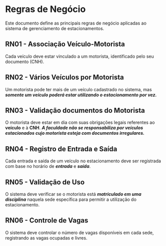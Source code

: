 # Regras de Negócio

Este documento define as principais regras de negócio aplicadas ao sistema de gerenciamento de estacionamentos.

## RN01 - Associação Veículo-Motorista
Cada veículo deve estar vinculado a um motorista, identificado pelo seu documento (CNH).

## RN02 - Vários Veículos por Motorista
Um motorista pode ter mais de um veículo cadastrado no sistema, mas ***somente um veículo poderá estar utilizando o estacionamento por vez.***

## RN03 - Validação documentos do Motorista
O motorista deve estar em dia com suas obrigações legais referentes ao **veículo** e à **CNH**. ***A faculdade não se responsabiliza por veículos estacionados cujo motorista esteja com documentos irregulares.***

## RN04 - Registro de Entrada e Saída
Cada entrada e saída de um veículo no estacionamento deve ser registrada com base no horário de ***entrada*** e ***saída***.

## RN05 - Validação de Uso
O sistema deve verificar se o motorista está ***matriculado em uma disciplina*** naquela sede específica para permitir a utilização do estacionamento.

## RN06 - Controle de Vagas
O sistema deve controlar o número de vagas disponíveis em cada sede, registrando as vagas ocupadas e livres.
